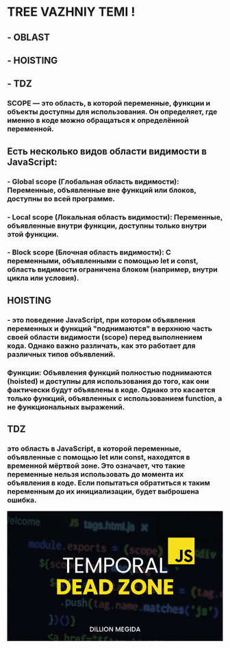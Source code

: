 # TREE VAZHNIY TEMI !
## - OBLAST 
## - HOISTING
## - TDZ 

### SCOPE — это область, в которой переменные, функции и объекты доступны для использования. Он определяет, где именно в коде можно обращаться к определённой переменной.

 ## Есть несколько видов области видимости в JavaScript:

### - Global scope (Глобальная область видимости): Переменные, объявленные вне функций или блоков, доступны во всей программе.

### - Local scope (Локальная область видимости): Переменные, объявленные внутри функции, доступны только внутри этой функции. 

### - Block scope (Блочная область видимости): С переменными, объявленными с помощью let и const, область видимости ограничена блоком (например, внутри цикла или условия).

## HOISTING 
### - это поведение JavaScript, при котором объявления переменных и функций "поднимаются" в верхнюю часть своей области видимости (scope) перед выполнением кода. Однако важно различать, как это работает для различных типов объявлений.

### Функции: Объявления функций полностью поднимаются (hoisted) и доступны для использования до того, как они фактически будут объявлены в коде. Однако это касается только функций, объявленных с использованием function, а не функциональных выражений.

## TDZ 

###  это область в JavaScript, в которой переменные, объявленные с помощью let или const, находятся в временной мёртвой зоне. Это означает, что такие переменные нельзя использовать до момента их объявления в коде. Если попытаться обратиться к таким переменным до их инициализации, будет выброшена ошибка.

![](/110-temporal-dead-zone.png)